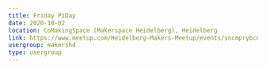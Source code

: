 ```yaml
---
title: Friday PiDay
date: 2020-10-02
location: CoMakingSpace (Makerspace Heidelberg), Heidelberg
link: https://www.meetup.com/Heidelberg-Makers-Meetup/events/sncmprybcnbdb/
usergroup: makershd
type: usergroup
---
```

